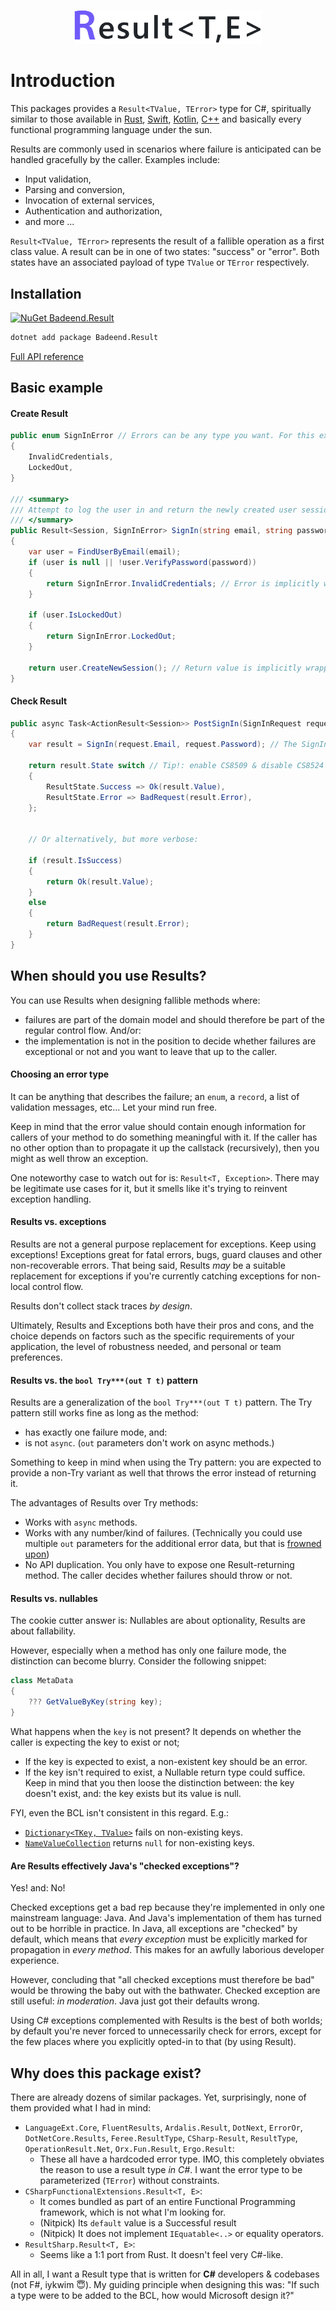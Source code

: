 <p align="center">
  <img src="./images/logo.png" alt="Result" width="300"/>
</p>

# Introduction

This packages provides a `Result<TValue, TError>` type for C#, spiritually similar to those available in [Rust](https://doc.rust-lang.org/std/result/enum.Result.html), [Swift](https://developer.apple.com/documentation/swift/result), [Kotlin](https://kotlinlang.org/api/latest/jvm/stdlib/kotlin/-result/), [C++](https://en.cppreference.com/w/cpp/utility/expected) and basically every functional programming language under the sun.

Results are commonly used in scenarios where failure is anticipated can be handled gracefully by the caller. Examples include:
- Input validation,
- Parsing and conversion,
- Invocation of external services,
- Authentication and authorization,
- and more ...

`Result<TValue, TError>` represents the result of a fallible operation as a first class value. A result can be in one of two states: "success" or "error". Both states have an associated payload of type `TValue` or `TError` respectively.

## Installation

[![NuGet Badeend.Result](https://img.shields.io/nuget/v/Badeend.Result?label=Badeend.Result)](https://www.nuget.org/packages/Badeend.Result)

```sh
dotnet add package Badeend.Result
```

[Full API reference](https://badeend.github.io/Result/api/Badeend.html)

## Basic example

#### Create Result

```cs
public enum SignInError // Errors can be any type you want. For this example I chose a simple enum.
{
    InvalidCredentials,
    LockedOut,
}

/// <summary>
/// Attempt to log the user in and return the newly created user session.
/// </summary>
public Result<Session, SignInError> SignIn(string email, string password) // <--- Notice the return type.
{
    var user = FindUserByEmail(email);
    if (user is null || !user.VerifyPassword(password))
    {
        return SignInError.InvalidCredentials; // Error is implicitly wrapped with `Result.Error(...)`
    }

    if (user.IsLockedOut)
    {
        return SignInError.LockedOut;
    }

    return user.CreateNewSession(); // Return value is implicitly wrapped with `Result.Success(...)`
}
```

#### Check Result

```cs
public async Task<ActionResult<Session>> PostSignIn(SignInRequest request)
{
    var result = SignIn(request.Email, request.Password); // The SignIn method from above.

    return result.State switch // Tip!: enable CS8509 & disable CS8524 for exhaustiveness checking.
    {
        ResultState.Success => Ok(result.Value),
        ResultState.Error => BadRequest(result.Error),
    };


    // Or alternatively, but more verbose:

    if (result.IsSuccess)
    {
        return Ok(result.Value);
    }
    else
    {
        return BadRequest(result.Error);
    }
}
```

## When should you use Results?

You can use Results when designing fallible methods where:
- failures are part of the domain model and should therefore be part of the regular control flow. And/or:
- the implementation is not in the position to decide whether failures are exceptional or not and you want to leave that up to the caller.

#### Choosing an error type

It can be anything that describes the failure; an `enum`, a `record`, a list of validation messages, etc... Let your mind run free.

Keep in mind that the error value should contain enough information for callers of your method to do something meaningful with it. If the caller has no other option than to propagate it up the callstack (recursively), then you might as well throw an exception.

One noteworthy case to watch out for is: `Result<T, Exception>`. There may be legitimate use cases for it, but it smells like it's trying to reinvent exception handling.

#### Results vs. exceptions

Results are not a general purpose replacement for exceptions. Keep using exceptions! Exceptions great for fatal errors, bugs, guard clauses and other non-recoverable errors. That being said, Results _may_ be a suitable replacement for exceptions if you're currently catching exceptions for non-local control flow.

Results don't collect stack traces _by design_.

Ultimately, Results and Exceptions both have their pros and cons, and the choice depends on factors such as the specific requirements of your application, the level of robustness needed, and personal or team preferences.

#### Results vs. the `bool Try***(out T t)` pattern

Results are a generalization of the `bool Try***(out T t)` pattern. The Try pattern still works fine as long as the method:
- has exactly one failure mode, and:
- is not `async`. (`out` parameters don't work on async methods.)

Something to keep in mind when using the Try pattern: you are expected to provide a non-Try variant as well that throws the error instead of returning it.

The advantages of Results over Try methods:
- Works with `async` methods.
- Works with any number/kind of failures. (Technically you could use multiple `out` parameters for the additional error data, but that is [frowned upon](https://learn.microsoft.com/en-us/dotnet/fundamentals/code-analysis/quality-rules/ca1021#how-to-fix-violations:~:text=If%20the%20method%20must%20return%20multiple%20values%2C%20redesign%20it%20to%20return%20a%20single%20instance%20of%20an%20object%20that%20holds%20the%20values))
- No API duplication. You only have to expose one Result-returning method. The caller decides whether failures should throw or not.

#### Results vs. nullables

The cookie cutter answer is: Nullables are about optionality, Results are about fallability.

However, especially when a method has only one failure mode, the distinction can become blurry. Consider the following snippet:

```cs
class MetaData
{
    ??? GetValueByKey(string key);
}
```

What happens when the `key` is not present? It depends on whether the caller is expecting the key to exist or not;
- If the key is expected to exist, a non-existent key should be an error.
- If the key isn't required to exist, a Nullable return type could suffice. Keep in mind that you then loose the distinction between: the key doesn't exist, and: the key exists but its value is null.

FYI, even the BCL isn't consistent in this regard. E.g.:
- [`Dictionary<TKey, TValue>`](https://learn.microsoft.com/en-us/dotnet/api/system.collections.generic.dictionary-2.item?view=net-8.0) fails on non-existing keys.
- [`NameValueCollection`](https://learn.microsoft.com/en-us/dotnet/api/system.collections.specialized.namevaluecollection.item?view=net-8.0#system-collections-specialized-namevaluecollection-item(system-string)) returns `null` for non-existing keys.

#### Are Results effectively Java's "checked exceptions"?

Yes! and: No!

Checked exceptions get a bad rep because they're implemented in only one mainstream language: Java. And Java's implementation of them has turned out to be horrible in practice. In Java, all exceptions are "checked" by default, which means that _every exception_ must be explicitly marked for propagation in _every method_. This makes for an awfully laborious developer experience.

However, concluding that "all checked exceptions must therefore be bad" would be throwing the baby out with the bathwater. Checked exception are still useful: _in moderation_. Java just got their defaults wrong.

Using C# exceptions complemented with Results is the best of both worlds; by default you're never forced to unnecessarily check for errors, except for the few places where you explicitly opted-in to that (by using Result).

## Why does this package exist?

There are already dozens of similar packages. Yet, surprisingly, none of them provided what I had in mind:

- `LanguageExt.Core`, `FluentResults`, `Ardalis.Result`, `DotNext`, `ErrorOr`, `DotNetCore.Results`, `Feree.ResultType`, `CSharp-Result`, `ResultType`, `OperationResult.Net`, `Orx.Fun.Result`, `Ergo.Result`:
    - These all have a hardcoded error type. IMO, this completely obviates the reason to use a result type _in C#_. I want the error type to be parameterized (`TError`) without constraints.
- `CSharpFunctionalExtensions.Result<T, E>`:
    - It comes bundled as part of an entire Functional Programming framework, which is not what I'm looking for.
    - (Nitpick) Its `default` value is a Successful result
    - (Nitpick) It does not implement `IEquatable<..>` or equality operators.
- `ResultSharp.Result<T, E>`:
    - Seems like a 1:1 port from Rust. It doesn't feel very C#-like.

All in all, I want a Result type that is written for __C#__ developers & codebases (not F#, iykwim 😇). My guiding principle when designing this was: "If such a type were to be added to the BCL, how would Microsoft design it?"
